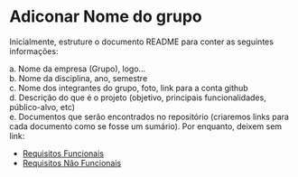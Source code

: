 # Adiconar Nome do grupo

Inicialmente, estruture o documento README para conter as seguintes informações:  

a.	Nome da empresa (Grupo), logo...<br>
b.	Nome da disciplina, ano, semestre<br>
c.	Nome dos integrantes do grupo, foto, link para a conta github<br>
d.	Descrição do que é o projeto (objetivo, principais funcionalidades, público-alvo, etc)<br>
e.	Documentos que serão encontrados no repositório (criaremos links para cada documento como se fosse um sumário). Por enquanto, deixem sem link: <br>

<ul>
  <li><a href="Requisitos de Usuário/RF.md">Requisitos Funcionais</a></li>
  <li><a href="Requisitos de Usuário/RNF.md">Requisitos Não Funcionais</a></li>
</ul>
